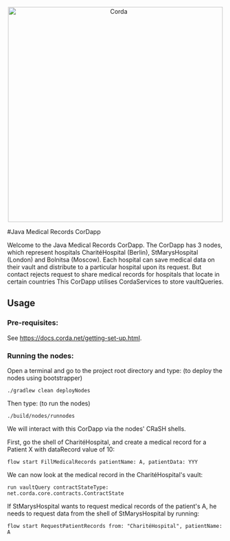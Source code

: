 <p align="center">
  <img src="https://www.corda.net/wp-content/uploads/2016/11/fg005_corda_b.png" alt="Corda" width="500">
</p>

#Java Medical Records CorDapp

Welcome to the Java Medical Records CorDapp. The CorDapp has 3 nodes, which represent hospitals CharitéHospital (Berlin), StMarysHospital (London) and Bolnitsa (Moscow). 
Each hospital can save medical data on their vault and distribute to a particular hospital upon its request. 
But contact rejects request to share medical records for hospitals that locate in certain countries
This CorDapp utilises CordaServices to store vaultQueries.

## Usage

### Pre-requisites:

See https://docs.corda.net/getting-set-up.html.


### Running the nodes:

Open a terminal and go to the project root directory and type: (to deploy the nodes using bootstrapper)
```
./gradlew clean deployNodes
```
Then type: (to run the nodes)
```
./build/nodes/runnodes
```

We will interact with this CorDapp via the nodes' CRaSH shells.

First, go the shell of CharitéHospital, and create a medical record for a Patient X with dataRecord value of 10:

    flow start FillMedicalRecords patientName: A, patientData: YYY       

We can now look at the medical record in the CharitéHospital's vault:

    run vaultQuery contractStateType: net.corda.core.contracts.ContractState

If StMarysHospital wants to request medical records of the patient's A, he needs to request data from the shell of StMarysHospital by running:

    flow start RequestPatientRecords from: "CharitéHospital", patientName: A


